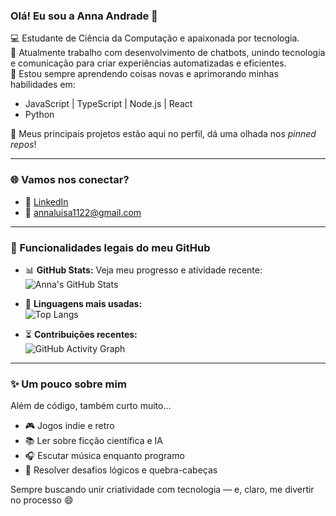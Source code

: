 ### Olá! Eu sou a Anna Andrade 👋

💻 Estudante de Ciência da Computação e apaixonada por tecnologia.  
🤖 Atualmente trabalho com desenvolvimento de chatbots, unindo tecnologia e comunicação para criar experiências automatizadas e eficientes.  
🌱 Estou sempre aprendendo coisas novas e aprimorando minhas habilidades em:

- JavaScript | TypeScript | Node.js  | React
- Python  

📌 Meus principais projetos estão aqui no perfil, dá uma olhada nos *pinned repos*!

---

### 🌐 Vamos nos conectar?

- 💼 [LinkedIn](http://www.linkedin.com/in/anna-luisa-andrade-da-silva)  
- 📧 [annaluisa1122@gmail.com](mailto:annaluisa1122@gmail.com)


---

### 🚀 Funcionalidades legais do meu GitHub

- 📊 **GitHub Stats:** Veja meu progresso e atividade recente:  
  ![Anna's GitHub Stats](https://github-readme-stats.vercel.app/api?username=Anna21112&show_icons=true&theme=radical)

- 🧠 **Linguagens mais usadas:**  
  ![Top Langs](https://github-readme-stats.vercel.app/api/top-langs/?username=Anna21112&layout=compact&theme=radical)

- ⏳ **Contribuições recentes:**  
  ![GitHub Activity Graph](https://github-readme-activity-graph.cyclic.app/graph?username=Anna21112&theme=dracula)

---

### ✨ Um pouco sobre mim

Além de código, também curto muito...

- 🎮 Jogos indie e retro  
- 📚 Ler sobre ficção científica e IA  
- 🎧 Escutar música enquanto programo  
- 🧩 Resolver desafios lógicos e quebra-cabeças  

Sempre buscando unir criatividade com tecnologia — e, claro, me divertir no processo 😄
